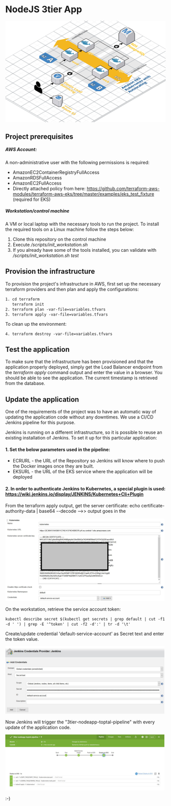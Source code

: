 # NodeJS 3tier App

![](docs/architecture_diagram.jpg "ArchitectureDiagram")

## Project prerequisites

##### AWS Account:
A non-administrative user with the following permissions is required:

* AmazonEC2ContainerRegistryFullAccess
* AmazonRDSFullAccess
* AmazonEC2FullAccess
* Directly attached policy from here:
https://github.com/terraform-aws-modules/terraform-aws-eks/tree/master/examples/eks_test_fixture (required for EKS)

##### Workstation/control machine
A VM or local laptop with the necessary tools to run the project.
To install the required tools on a Linux machine follow the steps below:

1. Clone this repository on the control machine
2. Execute */scripts/init_workstation.sh*
3. If you already have some of the tools installed, you can validate with */scripts/init_workstation.sh test*

## Provision the infrastructure
To provision the project's infrastructure in AWS, first set up the necessary terraform providers and then plan and apply the configurations:
```
1. cd terraform
   terraform init
2. terraform plan -var-file=variables.tfvars
3. terraform apply -var-file=variables.tfvars
```
To clean up the environment:
```
4. terraform destroy -var-file=variables.tfvars
```

## Test the application

To make sure that the infrastructure has been provisioned and that the application properly deployed, simply get the Load Balancer endpoint from the *terraform apply* command output and enter the value in a browser. You should be able to see the application. The current timestamp is retrieved from the database. 

## Update the application

One of the requirements of the project was to have an automatic way of updating the application code without any downtimes. We use a CI/CD Jenkins pipeline for this purpose.

Jenkins is running on a different infrastructure, so it is possible to reuse an existing installation of Jenkins. To set it up for this particular application:


#### 1. Set the below parameters used in the pipeline:

- ECRURL - the URL of the Repository so Jenkins will know where to push the Docker images once they are built.
- EKSURL - the URL of the EKS service where the application will be deployed

#### 2. In order to authenticate Jenkins to Kubernetes, a special plugin is used: https://wiki.jenkins.io/display/JENKINS/Kubernetes+Cli+Plugin

From the terraform apply output, get the server certificate:
echo  certificate-authority-data | base64 --decode  -->> output goes in the

<img src="docs/kubernetes_cloud.png" title="Kubernetes EKS" width=500>

On the workstation, retrieve the service account token:

```
kubectl describe secret $(kubectl get secrets | grep default | cut -f1 -d ' ') | grep -E '^token' | cut -f2 -d':' | tr -d '\t'
```
Create/update credential 'default-service-account' as Secret text and enter the token value. 

<img src="docs/service_account_credentials.JPG" title="Jenkins credential" width=500>

Now Jenkins will trigger the "3tier-nodeapp-toptal-pipeline" with every update of the application code. 

<img src="docs/jenkins_pipeline.JPG" title="Jenkins pipeline" width=500>

:-)





